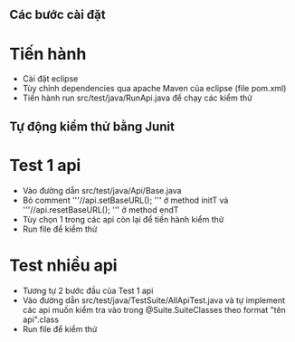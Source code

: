 ## Các bước cài đặt 
# Tiến hành
- Cài đặt eclipse 
- Tùy chỉnh dependencies qua apache Maven của eclipse (file pom.xml)
- Tiến hành run src/test/java/RunApi.java để  chạy các kiểm thử 

## Tự động kiểm thử  bằng Junit 
# Test 1 api
- Vào đường dẫn  src/test/java/Api/Base.java
- Bỏ comment '''//api.setBaseURL(); ''' ở method initT và '''//api.resetBaseURL(); ''' ở method endT
- Tùy chọn 1 trong các api còn lại để tiến hành kiểm thử
- Run file để  kiểm thử 

# Test nhiều api
- Tương tự 2 bước đầu của Test 1 api
- Vào đường dẫn  src/test/java/TestSuite/AllApiTest.java và tự implement các api muốn kiểm tra vào trong @Suite.SuiteClasses theo format "tên api".class
- Run file để  kiểm thử 
